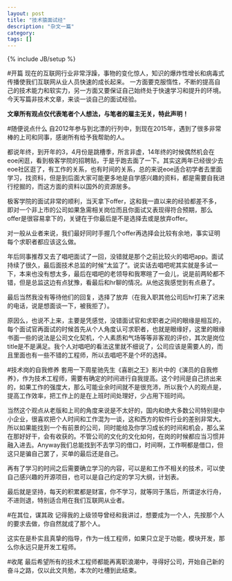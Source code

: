 ```yaml
---
layout: post
title: "技术猿面试经"
description: "杂文一篇"
category: 
tags: []
---
```

{% include JB/setup %}

#开篇
现在的互联网行业非常浮躁，事物的变化惊人，知识的爆炸性增长和病毒式传播使我们互联网从业人员快速的成长起来。
一方面要克服惰性，不断的提高自己的技术能力和软实力，另一方面又要保证自己始终处于快速学习和提升的环境。今天写篇非技术文章，来谈一谈自己的面试经验。

**文章所有观点仅代表笔者个人想法，与笔者的雇主无关，特此声明！**

#随便说点什么
自2012年参与到北漂的行列中，到现在2015年，遇到了很多非常棒的上司和同事，感谢所有给予我帮助的人。

都说年终，到开年的3，4月份是跳槽季，所言非虚，14年终的时候偶然机会在eoe闲逛，看到极客学院的招聘贴，于是乎跑去面了一下。其实这两年已经很少去eoe社区逛了，有工作的关系，也有时间的关系，总的来说eoe适合初学者去里面学习，找资料，但是到后面大家可能更多地是自学感兴趣的资料，都是需要自我进行挖掘的，而这方面的资料以国外的资源居多。

极客学院的面试非常的顺利，当天拿下offer，这和我一直以来的经验都差不多，即对一个非上市的公司如果急需相关岗位而且你面试又表现得符合预期，那么offer是很容易拿下的，关键在于你最后是不是选择去或是放弃offer。

对一般从业者来说，我们最好同时手握几个offer再选择会比较有余地，事实证明每个求职者都应该这么做。

年后同事推荐又去了唱吧面试了一回，没错就是那个之前比较火的唱吧app。面试持续了很久，最后面技术总监的时候“太监了“。说实话去唱吧呢其实就是多试一下，本来也没有想太多，最后在唱吧的老领导和我寒暄了一会儿，说是前两轮都不错，但是总监这边有点犹豫，看最后和hr聊的情况。从他这我感觉到有点悬了。

最后当然我没有等待他们的回复，选择了放弃（在我入职其他公司后hr打来了迟来的电话，说是想面谈一下，被我拒了）。

原因么，也说不上来，主要是凭感觉，没错面试官和求职者之间的眼缘是相互的，每个面试官再面试的时候首先从个人角度认可求职者，也就是眼缘好，这里的眼缘书面一些的说法是公司文化契机，个人素质和气场等等非客观的评价，其次是岗位title是不是满足。我个人对唱吧的看法这里就不细说了，公司应该是需要人的，而且里面也有一些不错的工程师，所以去唱吧不是个坏的选择。

#技术岗的自我修养
套用一下周星驰先生《喜剧之王》影片中的《演员的自我修养》，作为技术工程师，需要有确定的时间进行自我提高。这个时间是自己挤出来的，如果工作的强度大，那么可能业余时间就不是很充沛，所以我个人的观点是，提高工作效率，把工作上的是在上班时间处理好，少占用下班时间。

当然这个观点从老版和上司的角度来说是不太好的，国内和绝大多数公司特别是中小企业，很喜欢把个人时间和工作混为一谈，这和西方的软件行业的差别非常大。所以如果能找到一个有前景的公司，同时能给及你学习成长的时间和机会，那么呆在那好好干，会有收获的。不管公司的文化的文化如何，在岗的时候都应当习惯并融入进去。Anyway我们总能找到不去学习的借口，时间啊，工作啊都是借口，但这只是骗自己罢了，买单的最后还是自己。

再有了学习的时间之后需要确立学习的内容，可以是和工作不相关的技术，可以使自己感兴趣的开源项目，也可以是自己约定的学习大纲，计划表。

最后就是坚持，每天的积累都是财富，你不学习，就等同于落后，所谓逆水行舟，不进则退，特别适合用在我们互联网从业者。

#在其位，谋其政
记得我的上级领导曾经和我讲过，想要成为一个人，先按那个人的要求去做，你自然就成了那个人。

这实在是朴实且真挚的指导，作为一线工程师，如果只立足于功能，模块开发，那么你永远只是开发工程师。

#收尾
最后希望所有的技术工程师都能再离职浪潮中，寻得好公司，开始自己新的奋斗之路，仅以此文共勉，本次的吐槽到此结束。
